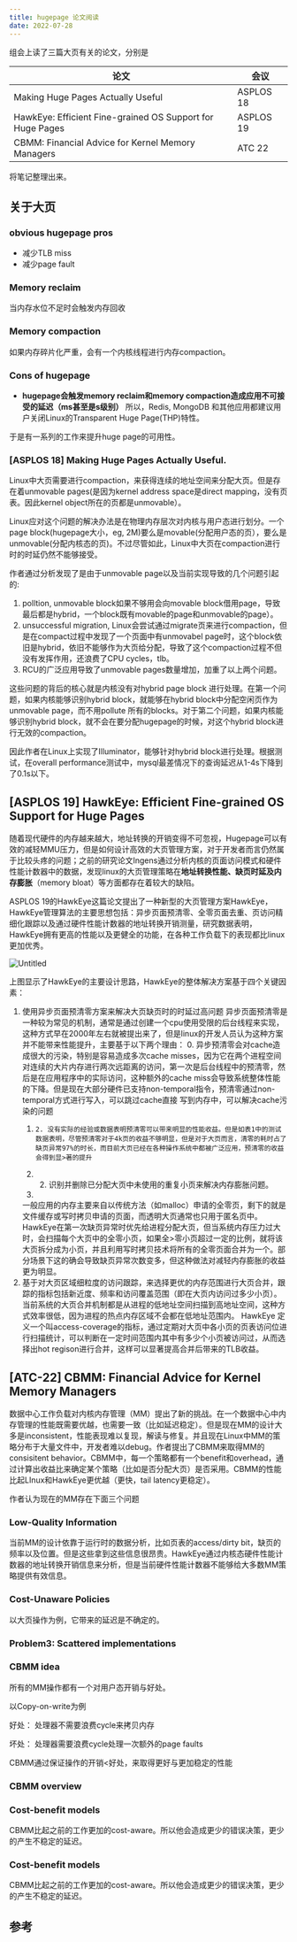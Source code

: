 ```yaml
---
title: hugepage 论文阅读
date: 2022-07-28
---
```


组会上读了三篇大页有关的论文，分别是

| 论文 | 会议 |
| ---  | ---  |
| Making Huge Pages Actually  Useful | ASPLOS 18 |
| HawkEye: Efficient Fine-grained OS Support for Huge Pages| ASPLOS 19 |
| CBMM: Financial Advice for Kernel Memory Managers | ATC 22 |

将笔记整理出来。

## 关于大页


### obvious hugepage pros

- 减少TLB miss
- 减少page fault

### Memory reclaim

当内存水位不足时会触发内存回收

### Memory compaction

如果内存碎片化严重，会有一个内核线程进行内存compaction。

### Cons of hugepage

- **hugepage会触发memory reclaim和memory compaction造成应用不可接受的延迟（ms甚至是s级别）**
所以，Redis, MongoDB 和其他应用都建议用户关闭Linux的Transparent Huge Page(THP)特性。

于是有一系列的工作来提升huge page的可用性。

### [ASPLOS 18] Making Huge Pages Actually Useful.

Linux中大页需要进行compaction，来获得连续的地址空间来分配大页。但是存在着unmovable pages(是因为kernel address space是direct mapping，没有页表。因此kernel object所在的页都是unmovable）。

Linux应对这个问题的解决办法是在物理内存层次对内核与用户态进行划分。一个page block(hugepage大小，eg, 2M)要么是movable(分配用户态的页），要么是unmovable(分配内核态的页)。不过尽管如此，Linux中大页在compaction进行时的时延仍然不能够接受。

作者通过分析发现了是由于unmovable page以及当前实现导致的几个问题引起的:

1. polltion, unmovable block如果不够用会向movable block借用page，导致最后都是hybrid，一个block既有movable的page和unmovable的page）。
2. unsuccessful migration, Linux会尝试通过migrate页来进行compaction，但是在compact过程中发现了一个页面中有unmovabel page时，这个block依旧是hybrid，依旧不能够作为大页给分配，导致了这个compaction过程不但没有发挥作用，还浪费了CPU cycles，tlb。
3. RCU的广泛应用导致了unmovable pages数量增加，加重了以上两个问题。

这些问题的背后的核心就是内核没有对hybrid page block 进行处理。在第一个问题，如果内核能够识别hybrid block，就能够在hybrid block中分配空闲页作为unmovable page，而不用pollute 所有的blocks。对于第二个问题，如果内核能够识别hybrid block，就不会在要分配hugepage的时候，对这个hybrid block进行无效的compaction。

因此作者在Linux上实现了Illuminator，能够针对hybrid block进行处理。根据测试，在overall performance测试中，mysql最差情况下的查询延迟从1-4s下降到了0.1s以下。

## [ASPLOS 19] HawkEye: Efficient Fine-grained OS Support for Huge Pages


随着现代硬件的内存越来越大，地址转换的开销变得不可忽视，Hugepage可以有效的减轻MMU压力，但是如何设计高效的大页管理方案，对于开发者而言仍然属于比较头疼的问题；之前的研究论文Ingens通过分析内核的页面访问模式和硬件性能计数器中的数据，发现linux的大页管理策略在**地址转换性能、缺页时延及内存膨胀**（memory bloat）等方面都存在着较大的缺陷。

ASPLOS 19的HawkEye这篇论文提出了一种新型的大页管理方案HawkEye，HawkEye管理算法的主要思想包括：异步页面预清零、全零页面去重、页访问精细化跟踪以及通过硬件性能计数器的地址转换开销测量，研究数据表明，HawkEye拥有更高的性能以及更健全的功能，在各种工作负载下的表现都比linux更加优秀。

![Untitled](https://s3-us-west-2.amazonaws.com/secure.notion-static.com/d0d88c7d-d912-4099-a448-86f85d4e6c39/Untitled.png)

上图显示了HawkEye的主要设计思路，HawkEye的整体解决方案基于四个关键因素：

1. 使用异步页面预清零方案来解决大页缺页时的时延过高问题
    异步页面预清零是一种较为常见的机制，通常是通过创建一个cpu使用受限的后台线程来实现，这种方式早在2000年左右就被提出来了，但是linux的开发人员认为这种方案并不能带来性能提升，主要基于以下两个理由：
    0. 异步预清零会对cache造成很大的污染，特别是容易造成多次cache misses，因为它在两个进程空间对连续的大片内存进行两次远距离的访问，第一次是后台线程中的预清零，然后是在应用程序中的实际访问，这种额外的cache miss会导致系统整体性能的下降。但是现在大部分硬件已支持non-temporal指令，预清零通过non-temporal方式进行写入，可以跳过cache直接 写到内存中，可以解决cache污染的问题
    1.     2. 没有实际的经验或数据表明预清零可以带来明显的性能收益。但是如表1中的测试数据表明，尽管预清零对于4k页的收益不够明显，但是对于大页而言，清零的耗时占了缺页异常97%的时长，而目前大页已经在各种操作系统中都被广泛应用，预清零的收益会得到显>著的提升
    2. 2. 识别并删除已分配大页中未使用的重复小页来解决内存膨胀问题。
    3.     
    一般应用的内存主要来自以传统方法（如malloc）申请的全零页，剩下的就是文件缓存或写时拷贝申请的页面，而透明大页通常也只用于匿名页中。HawkEye在第一次缺页异常时优先给进程分配大页，但当系统内存压力过大时，会扫描每个大页中的全零小页，如果全>零小页超过一定的比例，就将该大页拆分成为小页，并且利用写时拷贝技术将所有的全零页面合并为一个。部分场景下这的确会导致缺页异常次数变多，但这种做法对减轻内存膨胀的收益更为明显。
3. 基于对大页区域细粒度的访问跟踪，来选择更优的内存范围进行大页合并，跟踪的指标包括新近度、频率和访问覆盖范围（即在大页内访问过多少小页）。
    当前系统的大页合并机制都是从进程的低地址空间扫描到高地址空间，这种方式效率很低，因为进程的热点内存区域不会都在低地址范围内。
    HawkEye 定义一个叫access-coverage的指标，通过定期对大页中各小页的页表访问位进行扫描统计，可以判断在一定时间范围内其中有多少个小页被访问过，从而选择出hot regison进行合并，这样可以显著提高合并后带来的TLB收益。

## [ATC-22] CBMM: Financial Advice for Kernel Memory Managers

数据中心工作负载对内核内存管理（MM）提出了新的挑战。在一个数据中心中内存管理的性能既需要优越，也需要一致（比如延迟稳定）。但是现在MM的设计大多是inconsistent，性能表现难以复现，解读与修复。并且现在Linux中MM的策略分布于大量文件中，开发者难以debug。作者提出了CBMM来取得MM的consisitent behavior。CBMM中，每一个策略都有一个benefit和overhead，通过计算出收益比来确定某个策略（比如是否分配大页）是否采用。CBMM的性能比起LInux和HawkEye更优越（更快，tail latency更稳定）。

作者认为现在的MM存在下面三个问题

### Low-Quality Information

当前MM的设计依靠于运行时的数据分析，比如页表的access/dirty bit，缺页的频率以及位置。但是这些拿到这些信息很昂贵。HawkEye通过内核态硬件性能计数器的地址转换开销信息来分析，但是当前硬件性能计数器不能够给大多数MM策略提供有效信息。

### Cost-Unaware Policies

以大页操作为例，它带来的延迟是不确定的。

### Problem3: Scattered implementations

### CBMM idea

所有的MM操作都有一个对用户态开销与好处。

以Copy-on-write为例

好处： 处理器不需要浪费cycle来拷贝内存

坏处： 处理器需要浪费cycle处理一次额外的page faults

CBMM通过保证操作的开销<好处，来取得更好与更加稳定的性能

### CBMM overview

### Cost-benefit models

CBMM比起之前的工作更加的cost-aware。所以他会造成更少的错误决策，更少的产生不稳定的延迟。

### Cost-benefit models

CBMM比起之前的工作更加的cost-aware。所以他会造成更少的错误决策，更少的产生不稳定的延迟。

## 参考

